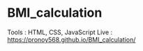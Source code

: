 # BMI_calculation
Tools : HTML, CSS, JavaScript
Live : https://pronoy568.github.io/BMI_calculation/
